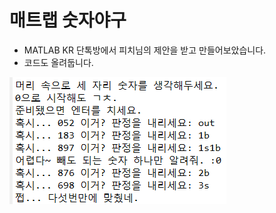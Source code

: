 # 매트랩 숫자야구

* MATLAB KR 단톡방에서 피치님의 제안을 받고 만들어보았습니다.
* 코드도 올려둡니다.


[![](https://github.com/keizikang/MATLAB/blob/main/number_baseball/thumbnail.png?raw=true)](https://www.youtube.com/watch?v=1udUt0SFy3g)
